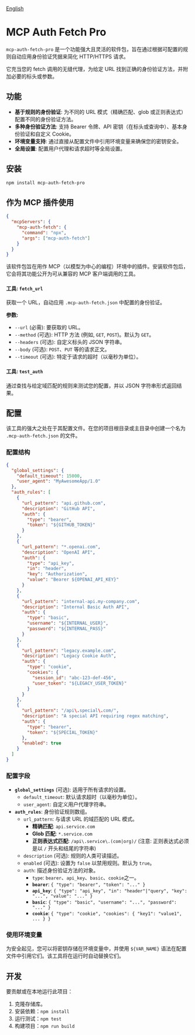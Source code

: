 [English](./README.md)

# MCP Auth Fetch Pro

`mcp-auth-fetch-pro` 是一个功能强大且灵活的软件包，旨在通过根据可配置的规则自动应用身份验证凭据来简化 HTTP/HTTPS 请求。

它充当您的 fetch 调用的无缝代理，为给定 URL 找到正确的身份验证方法，并附加必要的标头或参数。

## 功能

- **基于规则的身份验证**: 为不同的 URL 模式（精确匹配、glob 或正则表达式）配置不同的身份验证方法。
- **多种身份验证方法**: 支持 Bearer 令牌、API 密钥（在标头或查询中）、基本身份验证和自定义 Cookie。
- **环境变量支持**: 通过直接从配置文件中引用环境变量来确保您的密钥安全。
- **全局设置**: 配置用户代理和请求超时等全局设置。

## 安装

```bash
npm install mcp-auth-fetch-pro
```

## 作为 MCP 插件使用

```json
{
  "mcpServers": {
    "mcp-auth-fetch": {
      "command": "npx",
      "args": ["mcp-auth-fetch"]
    }
  }
}
```

该软件包旨在用作 MCP（以模型为中心的编程）环境中的插件。安装软件包后，它会将其功能公开为可从兼容的 MCP 客户端调用的工具。

#### 工具: `fetch_url`

获取一个 URL，自动应用 `.mcp-auth-fetch.json` 中配置的身份验证。

**参数:**

- `--url` (必需): 要获取的 URL。
- `--method` (可选): HTTP 方法 (例如, `GET`, `POST`)。默认为 `GET`。
- `--headers` (可选): 自定义标头的 JSON 字符串。
- `--body` (可选): `POST`、`PUT` 等的请求正文。
- `--timeout` (可选): 特定于请求的超时（以毫秒为单位）。

#### 工具: `test_auth`

通过查找与给定域匹配的规则来测试您的配置，并以 JSON 字符串形式返回结果。

## 配置

该工具的强大之处在于其配置文件。在您的项目根目录或主目录中创建一个名为 `.mcp-auth-fetch.json` 的文件。

### 配置结构

```json
{
  "global_settings": {
    "default_timeout": 15000,
    "user_agent": "MyAwesomeApp/1.0"
  },
  "auth_rules": [
    {
      "url_pattern": "api.github.com",
      "description": "GitHub API",
      "auth": {
        "type": "bearer",
        "token": "${GITHUB_TOKEN}"
      }
    },
    {
      "url_pattern": "*.openai.com",
      "description": "OpenAI API",
      "auth": {
        "type": "api_key",
        "in": "header",
        "key": "Authorization",
        "value": "Bearer ${OPENAI_API_KEY}"
      }
    },
    {
      "url_pattern": "internal-api.my-company.com",
      "description": "Internal Basic Auth API",
      "auth": {
        "type": "basic",
        "username": "${INTERNAL_USER}",
        "password": "${INTERNAL_PASS}"
      }
    },
    {
      "url_pattern": "legacy.example.com",
      "description": "Legacy Cookie Auth",
      "auth": {
        "type": "cookie",
        "cookies": {
          "session_id": "abc-123-def-456",
          "user_token": "${LEGACY_USER_TOKEN}"
        }
      }
    },
    {
      "url_pattern": "/api\.special\.com/",
      "description": "A special API requiring regex matching",
      "auth": {
        "type": "bearer",
        "token": "${SPECIAL_TOKEN}"
      },
      "enabled": true
    }
  ]
}
```

### 配置字段

- **`global_settings`** (可选): 适用于所有请求的设置。
  - `default_timeout`: 默认请求超时（以毫秒为单位）。
  - `user_agent`: 自定义用户代理字符串。
- **`auth_rules`**: 身份验证规则数组。
  - `url_pattern`: 与请求 URL 的域匹配的 URL 模式。
    - **精确匹配**: `api.service.com`
    - **Glob 匹配**: `*.service.com`
    - **正则表达式匹配**: `/api\.service\.(com|org)/` (注意: 正则表达式必须是以 `/` 开头和结尾的字符串)
  - `description` (可选): 规则的人类可读描述。
  - `enabled` (可选): 设置为 `false` 以禁用规则。默认为 `true`。
  - `auth`: 描述身份验证方法的对象。
    - `type`: `bearer`、`api_key`、`basic`、`cookie`之一。
    - **`bearer`**: `{ "type": "bearer", "token": "..." }`
    - **`api_key`**: `{ "type": "api_key", "in": "header"|"query", "key": "...", "value": "..." }`
    - **`basic`**: `{ "type": "basic", "username": "...", "password": "..." }`
    - **`cookie`**: `{ "type": "cookie", "cookies": { "key1": "value1", ... } }`

### 使用环境变量

为安全起见，您可以将密钥存储在环境变量中，并使用 `${VAR_NAME}` 语法在配置文件中引用它们。该工具将在运行时自动替换它们。

## 开发

要贡献或在本地运行此项目：

1.  克隆存储库。
2.  安装依赖：`npm install`
3.  运行测试：`npm test`
4.  构建项目：`npm run build`
